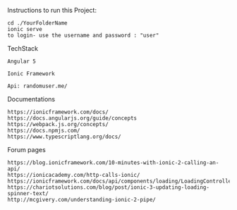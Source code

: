 Instructions to run this Project:

	cd ./YourFolderName
	ionic serve
	to login- use the username and password : "user"

TechStack

	Angular 5

	Ionic Framework

	Api: randomuser.me/

Documentations

	https://ionicframework.com/docs/
	https://docs.angularjs.org/guide/concepts
	https://webpack.js.org/concepts/
	https://docs.npmjs.com/
	https://www.typescriptlang.org/docs/
  
Forum pages

	https://blog.ionicframework.com/10-minutes-with-ionic-2-calling-an-api/
	https://ionicacademy.com/http-calls-ionic/
	https://ionicframework.com/docs/api/components/loading/LoadingController/
	https://chariotsolutions.com/blog/post/ionic-3-updating-loading-spinner-text/
	http://mcgivery.com/understanding-ionic-2-pipe/
